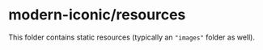 # modern-iconic/resources

This folder contains static resources (typically an `"images"` folder as well).
